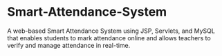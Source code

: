 # Smart-Attendance-System
A web-based Smart Attendance System using JSP, Servlets, and MySQL that enables students to mark attendance online and allows teachers to verify and manage attendance in real-time.
